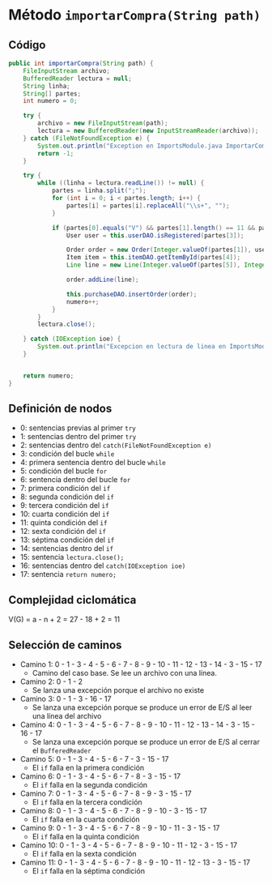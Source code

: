# Método `importarCompra(String path)`
## Código
```java
public int importarCompra(String path) {
    FileInputStream archivo;
    BufferedReader lectura = null;
    String linha;
    String[] partes;
    int numero = 0;

    try {
        archivo = new FileInputStream(path);
        lectura = new BufferedReader(new InputStreamReader(archivo));
    } catch (FileNotFoundException e) {
        System.out.println("Exception en ImportsModule.java ImportarCompra en lectura del archivo: " + e);
        return -1;
    }

    try {
        while ((linha = lectura.readLine()) != null) {
            partes = linha.split(";");
            for (int i = 0; i < partes.length; i++) {
                partes[i] = partes[i].replaceAll("\\s+", "");
            }

            if (partes[0].equals("V") && partes[1].length() == 11 && partes[2].length() == 10 && partes[3].length() == 11 && partes[4].length() == 11 && !partes[5].isEmpty() && !partes[6].isEmpty()) {
                User user = this.userDAO.isRegistered(partes[3]);

                Order order = new Order(Integer.valueOf(partes[1]), user);
                Item item = this.itemDAO.getItemById(partes[4]);
                Line line = new Line(Integer.valueOf(partes[5]), Integer.valueOf(partes[6]), item);

                order.addLine(line);

                this.purchaseDAO.insertOrder(order);
                numero++;
            }
        }
        lectura.close();

    } catch (IOException ioe) {
        System.out.println("Excepcion en lectura de linea en ImportsModule.java Importar compra na lectura do archivo:" + ioe);
    }


    return numero;
} 
```

## Definición de nodos
* 0: sentencias previas al primer `try`
* 1: sentencias dentro del primer `try`
* 2: sentencias dentro del `catch(FileNotFoundException e)`
* 3: condición del bucle `while`
* 4: primera sentencia dentro del bucle `while`
* 5: condición del bucle `for`
* 6: sentencia dentro del bucle `for`
* 7: primera condición del `if`
* 8: segunda condición del `if`
* 9: tercera condición del `if`
* 10: cuarta condición del `if`
* 11: quinta condición del `if`
* 12: sexta condición del `if`
* 13: séptima condición del `if`
* 14: sentencias dentro del `if`
* 15: sentencia `lectura.close();`
* 16: sentencias dentro del `catch(IOException ioe)`
* 17: sentencia `return numero;`

## Complejidad ciclomática
V(G) = a - n + 2 = 27 - 18 + 2 = 11

## Selección de caminos
* Camino 1: 0 - 1 - 3 - 4 - 5 - 6 - 7 - 8 - 9 - 10 - 11 - 12 - 13 - 14 - 3 - 15 - 17
	* Camino del caso base. Se lee un archivo con una línea.
* Camino 2: 0 - 1 - 2
	* Se lanza una excepción porque el archivo no existe
* Camino 3: 0 - 1 - 3 - 16 - 17
	* Se lanza una excepción porque se produce un error de E/S al leer una línea del archivo
* Camino 4: 0 - 1 - 3 - 4 - 5 - 6 - 7 - 8 - 9 - 10 - 11 - 12 - 13 - 14 - 3 - 15 - 16 - 17
	* Se lanza una excepción porque se produce un error de E/S al cerrar el `BufferedReader`
* Camino 5: 0 - 1 - 3 - 4 - 5 - 6 - 7 - 3 - 15 - 17
	* El `if` falla en la primera condición
* Camino 6: 0 - 1 - 3 - 4 - 5 - 6 - 7 - 8 - 3 - 15 - 17
	* El `if` falla en la segunda condición
* Camino 7: 0 - 1 - 3 - 4 - 5 - 6 - 7 - 8 - 9 - 3 - 15 - 17
	* El `if` falla en la tercera condición
* Camino 8: 0 - 1 - 3 - 4 - 5 - 6 - 7 - 8 - 9 - 10 - 3 - 15 - 17
	* El `if` falla en la cuarta condición
* Camino 9: 0 - 1 - 3 - 4 - 5 - 6 - 7 - 8 - 9 - 10 - 11 - 3 - 15 - 17
	* El `if` falla en la quinta condición
* Camino 10: 0 - 1 - 3 - 4 - 5 - 6 - 7 - 8 - 9 - 10 - 11 - 12 - 3 - 15 - 17
	* El `if` falla en la sexta condición
* Camino 11: 0 - 1 - 3 - 4 - 5 - 6 - 7 - 8 - 9 - 10 - 11 - 12 - 13 - 3 - 15 - 17
	* El `if` falla en la séptima condición